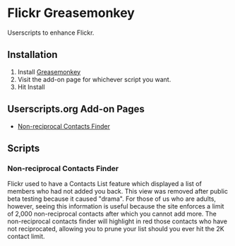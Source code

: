 Flickr Greasemonkey
===================

Userscripts to enhance Flickr.

Installation
------------
1. Install [Greasemonkey](https://addons.mozilla.org/en-US/firefox/addon/greasemonkey/)
2. Visit the add-on page for whichever script you want.
3. Hit Install

Userscripts.org Add-on Pages
----------------------------
* [Non-reciprocal Contacts Finder](http://userscripts.org/scripts/show/83638)

Scripts
-------
### Non-reciprocal Contacts Finder
Flickr used to have a Contacts List feature which displayed a list of members who had not added you back. This view was removed after public beta testing because it caused "drama". For those of us who are adults, however, seeing this information is useful because the site enforces a limit of 2,000 non-reciprocal contacts after which you cannot add more. The non-reciprocal contacts finder will highlight in red those contacts who have not reciprocated, allowing you to prune your list should you ever hit the 2K contact limit.
